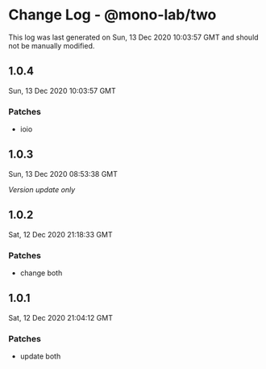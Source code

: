 # Change Log - @mono-lab/two

This log was last generated on Sun, 13 Dec 2020 10:03:57 GMT and should not be manually modified.

## 1.0.4
Sun, 13 Dec 2020 10:03:57 GMT

### Patches

- ioio

## 1.0.3
Sun, 13 Dec 2020 08:53:38 GMT

_Version update only_

## 1.0.2
Sat, 12 Dec 2020 21:18:33 GMT

### Patches

- change both

## 1.0.1
Sat, 12 Dec 2020 21:04:12 GMT

### Patches

- update both

